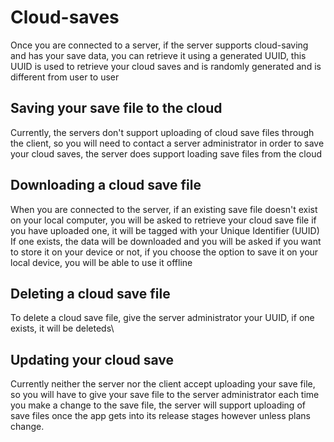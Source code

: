 # Cloud-saves

Once you are connected to a server, if the server supports cloud-saving and has your save data, you can retrieve it using a generated UUID, this UUID is used to retrieve your cloud saves and is randomly generated and is different from user to user

## Saving your save file to the cloud

Currently, the servers don't support uploading of cloud save files through the client, so you will need to contact a server administrator in order to save your cloud saves, the server does support loading save files from the cloud

## Downloading a cloud save file

When you are connected to the server, if an existing save file doesn't exist on your local computer, you will be asked to retrieve your cloud save file if you have uploaded one, it will be tagged with your Unique Identifier (UUID)
If one exists, the data will be downloaded and you will be asked if you want to store it on your device or not, if you choose the option to save it on your local device, you will be able to use it offline

## Deleting a cloud save file

To delete a cloud save file, give the server administrator your UUID, if one exists, it will be deleteds\

## Updating your cloud save

Currently neither the server nor the client accept uploading your save file, so you will have to give your save file to the server administrator each time you make a change to the save file, the server will support uploading of save files once the app gets into its release stages however unless plans change.
